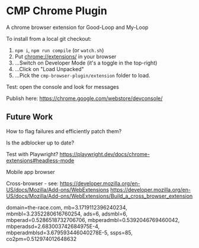 # CMP Chrome Plugin

A chrome browser extension for Good-Loop and My-Loop

To install from a local git checkout:

1. `npm i`, `npm run compile` (or `watch.sh`)
2. Put <chrome://extensions/> in your browser
3. ...Switch on Developer Mode (it's a toggle in the top-right)
4. ...Click on "Load Unpacked"
5. ...Pick the `cmp-browser-plugin/extension` folder to load.

Test: open the console and look for messages

Publish here: https://chrome.google.com/webstore/devconsole/

## Future Work

How to flag failures and efficiently patch them?

Is the adblocker up to date? 

Test with Playwright?
https://playwright.dev/docs/chrome-extensions#headless-mode

Mobile app browser

Cross-browser - see: 
https://developer.mozilla.org/en-US/docs/Mozilla/Add-ons/WebExtensions
https://developer.mozilla.org/en-US/docs/Mozilla/Add-ons/WebExtensions/Build_a_cross_browser_extension

domain=the-race.com, mb=3.1719112396240234, mbmbl=3.2352280616760254, ads=6, adsmbl=6, mbperad=0.5286518732706706, mbperadmbl=0.5392046769460042, mbperadsd=2.683003742684975E-4, mbperadmblsd=3.679593446040278E-5, ssps=85, co2pm=0.512974012648632